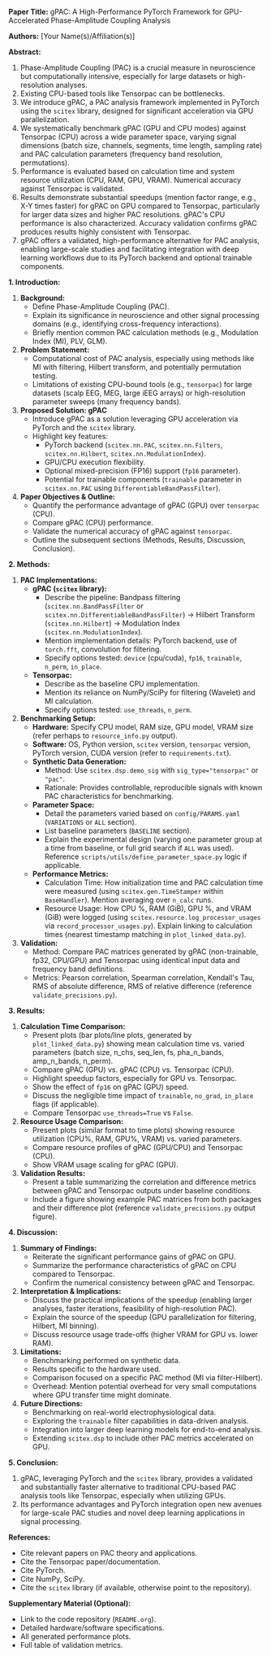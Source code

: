 <!-- ---
!-- Timestamp: 2025-04-10 09:41:48
!-- Author: ywatanabe
!-- File: /ssh:sp:/home/ywatanabe/proj/gPAC/paper/manuscript/docs/suggestions.md
!-- --- -->

**Paper Title:** gPAC: A High-Performance PyTorch Framework for GPU-Accelerated Phase-Amplitude Coupling Analysis

**Authors:** [Your Name(s)/Affiliation(s)]

**Abstract:**

1.  Phase-Amplitude Coupling (PAC) is a crucial measure in neuroscience but computationally intensive, especially for large datasets or high-resolution analyses.
2.  Existing CPU-based tools like Tensorpac can be bottlenecks.
3.  We introduce gPAC, a PAC analysis framework implemented in PyTorch using the `scitex` library, designed for significant acceleration via GPU parallelization.
4.  We systematically benchmark gPAC (GPU and CPU modes) against Tensorpac (CPU) across a wide parameter space, varying signal dimensions (batch size, channels, segments, time length, sampling rate) and PAC calculation parameters (frequency band resolution, permutations).
5.  Performance is evaluated based on calculation time and system resource utilization (CPU, RAM, GPU, VRAM). Numerical accuracy against Tensorpac is validated.
6.  Results demonstrate substantial speedups (mention factor range, e.g., X-Y times faster) for gPAC on GPU compared to Tensorpac, particularly for larger data sizes and higher PAC resolutions. gPAC's CPU performance is also characterized. Accuracy validation confirms gPAC produces results highly consistent with Tensorpac.
7.  gPAC offers a validated, high-performance alternative for PAC analysis, enabling large-scale studies and facilitating integration with deep learning workflows due to its PyTorch backend and optional trainable components.

**1. Introduction:**

1.  **Background:**
    -   Define Phase-Amplitude Coupling (PAC).
    -   Explain its significance in neuroscience and other signal processing domains (e.g., identifying cross-frequency interactions).
    -   Briefly mention common PAC calculation methods (e.g., Modulation Index (MI), PLV, GLM).
2.  **Problem Statement:**
    -   Computational cost of PAC analysis, especially using methods like MI with filtering, Hilbert transform, and potentially permutation testing.
    -   Limitations of existing CPU-bound tools (e.g., `tensorpac`) for large datasets (scalp EEG, MEG, large iEEG arrays) or high-resolution parameter sweeps (many frequency bands).
3.  **Proposed Solution: gPAC**
    -   Introduce gPAC as a solution leveraging GPU acceleration via PyTorch and the `scitex` library.
    -   Highlight key features:
        -   PyTorch backend (`scitex.nn.PAC`, `scitex.nn.Filters`, `scitex.nn.Hilbert`, `scitex.nn.ModulationIndex`).
        -   GPU/CPU execution flexibility.
        -   Optional mixed-precision (FP16) support (`fp16` parameter).
        -   Potential for trainable components (`trainable` parameter in `scitex.nn.PAC` using `DifferentiableBandPassFilter`).
4.  **Paper Objectives & Outline:**
    -   Quantify the performance advantage of gPAC (GPU) over `tensorpac` (CPU).
    -   Compare gPAC (CPU) performance.
    -   Validate the numerical accuracy of gPAC against `tensorpac`.
    -   Outline the subsequent sections (Methods, Results, Discussion, Conclusion).

**2. Methods:**

1.  **PAC Implementations:**
    -   **gPAC (`scitex` library):**
        -   Describe the pipeline: Bandpass filtering (`scitex.nn.BandPassFilter` or `scitex.nn.DifferentiableBandPassFilter`) -> Hilbert Transform (`scitex.nn.Hilbert`) -> Modulation Index (`scitex.nn.ModulationIndex`).
        -   Mention implementation details: PyTorch backend, use of `torch.fft`, convolution for filtering.
        -   Specify options tested: `device` (cpu/cuda), `fp16`, `trainable`, `n_perm`, `in_place`.
    -   **Tensorpac:**
        -   Describe as the baseline CPU implementation.
        -   Mention its reliance on NumPy/SciPy for filtering (Wavelet) and MI calculation.
        -   Specify options tested: `use_threads`, `n_perm`.
2.  **Benchmarking Setup:**
    -   **Hardware:** Specify CPU model, RAM size, GPU model, VRAM size (refer perhaps to `resource_info.py` output).
    -   **Software:** OS, Python version, `scitex` version, `tensorpac` version, PyTorch version, CUDA version (refer to `requirements.txt`).
    -   **Synthetic Data Generation:**
        -   Method: Use `scitex.dsp.demo_sig` with `sig_type="tensorpac"` or `"pac"`.
        -   Rationale: Provides controllable, reproducible signals with known PAC characteristics for benchmarking.
    -   **Parameter Space:**
        -   Detail the parameters varied based on `config/PARAMS.yaml` (`VARIATIONS` or `ALL` section).
        -   List baseline parameters (`BASELINE` section).
        -   Explain the experimental design (varying one parameter group at a time from baseline, or full grid search if `ALL` was used). Reference `scripts/utils/define_parameter_space.py` logic if applicable.
    -   **Performance Metrics:**
        -   Calculation Time: How initialization time and PAC calculation time were measured (using `scitex.gen.TimeStamper` within `BaseHandler`). Mention averaging over `n_calc` runs.
        -   Resource Usage: How CPU %, RAM (GiB), GPU %, and VRAM (GiB) were logged (using `scitex.resource.log_processor_usages` via `record_processor_usages.py`). Explain linking to calculation times (nearest timestamp matching in `plot_linked_data.py`).
3.  **Validation:**
    -   Method: Compare PAC matrices generated by gPAC (non-trainable, fp32, CPU/GPU) and Tensorpac using identical input data and frequency band definitions.
    -   Metrics: Pearson correlation, Spearman correlation, Kendall's Tau, RMS of absolute difference, RMS of relative difference (reference `validate_precisions.py`).

**3. Results:**

1.  **Calculation Time Comparison:**
    -   Present plots (bar plots/line plots, generated by `plot_linked_data.py`) showing mean calculation time vs. varied parameters (batch size, n_chs, seq_len, fs, pha_n_bands, amp_n_bands, n_perm).
    -   Compare gPAC (GPU) vs. gPAC (CPU) vs. Tensorpac (CPU).
    -   Highlight speedup factors, especially for GPU vs. Tensorpac.
    -   Show the effect of `fp16` on gPAC (GPU) speed.
    -   Discuss the negligible time impact of `trainable`, `no_grad`, `in_place` flags (if applicable).
    -   Compare Tensorpac `use_threads=True` vs `False`.
2.  **Resource Usage Comparison:**
    -   Present plots (similar format to time plots) showing resource utilization (CPU%, RAM, GPU%, VRAM) vs. varied parameters.
    -   Compare resource profiles of gPAC (GPU/CPU) and Tensorpac (CPU).
    -   Show VRAM usage scaling for gPAC (GPU).
3.  **Validation Results:**
    -   Present a table summarizing the correlation and difference metrics between gPAC and Tensorpac outputs under baseline conditions.
    -   Include a figure showing example PAC matrices from both packages and their difference plot (reference `validate_precisions.py` output figure).

**4. Discussion:**

1.  **Summary of Findings:**
    -   Reiterate the significant performance gains of gPAC on GPU.
    -   Summarize the performance characteristics of gPAC on CPU compared to Tensorpac.
    -   Confirm the numerical consistency between gPAC and Tensorpac.
2.  **Interpretation & Implications:**
    -   Discuss the practical implications of the speedup (enabling larger analyses, faster iterations, feasibility of high-resolution PAC).
    -   Explain the source of the speedup (GPU parallelization for filtering, Hilbert, MI binning).
    -   Discuss resource usage trade-offs (higher VRAM for GPU vs. lower RAM).
3.  **Limitations:**
    -   Benchmarking performed on synthetic data.
    -   Results specific to the hardware used.
    -   Comparison focused on a specific PAC method (MI via filter-Hilbert).
    -   Overhead: Mention potential overhead for very small computations where GPU transfer time might dominate.
4.  **Future Directions:**
    -   Benchmarking on real-world electrophysiological data.
    -   Exploring the `trainable` filter capabilities in data-driven analysis.
    -   Integration into larger deep learning models for end-to-end analysis.
    -   Extending `scitex.dsp` to include other PAC metrics accelerated on GPU.

**5. Conclusion:**

1.  gPAC, leveraging PyTorch and the `scitex` library, provides a validated and substantially faster alternative to traditional CPU-based PAC analysis tools like Tensorpac, especially when utilizing GPUs.
2.  Its performance advantages and PyTorch integration open new avenues for large-scale PAC studies and novel deep learning applications in signal processing.

**References:**

-   Cite relevant papers on PAC theory and applications.
-   Cite the Tensorpac paper/documentation.
-   Cite PyTorch.
-   Cite NumPy, SciPy.
-   Cite the `scitex` library (if available, otherwise point to the repository).

**Supplementary Material (Optional):**

-   Link to the code repository (`README.org`).
-   Detailed hardware/software specifications.
-   All generated performance plots.
-   Full table of validation metrics.

<!-- EOF -->